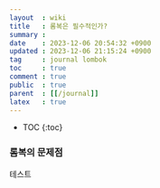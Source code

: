 ```yaml
---
layout  : wiki
title   : 롬복은 필수적인가?
summary : 
date    : 2023-12-06 20:54:32 +0900
updated : 2023-12-06 21:15:24 +0900
tag     : journal lombok
toc     : true
comment : true
public  : true
parent  : [[/journal]]
latex   : true
---
```

* TOC
{:toc}


### 롬복의 문제점

테스트